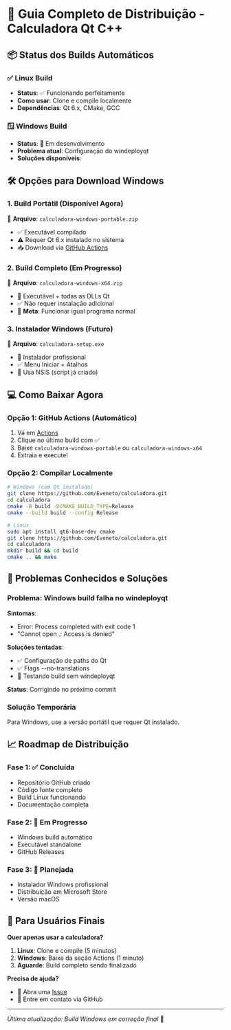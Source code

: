 # 🚀 **Guia Completo de Distribuição - Calculadora Qt C++**

## 📦 **Status dos Builds Automáticos**

### ✅ **Linux Build**
- **Status**: ✅ Funcionando perfeitamente
- **Como usar**: Clone e compile localmente
- **Dependências**: Qt 6.x, CMake, GCC

### 🪟 **Windows Build**
- **Status**: 🔧 Em desenvolvimento
- **Problema atual**: Configuração do windeployqt
- **Soluções disponíveis**:

## 🛠️ **Opções para Download Windows**

### **1. Build Portátil (Disponível Agora)**
📁 **Arquivo**: `calculadora-windows-portable.zip`
- ✅ Executável compilado
- ⚠️ Requer Qt 6.x instalado no sistema
- 📥 Download via [GitHub Actions](https://github.com/Eveneto/calculadora/actions)

### **2. Build Completo (Em Progresso)**
📁 **Arquivo**: `calculadora-windows-x64.zip` 
- 🔧 Executável + todas as DLLs Qt
- ✅ Não requer instalação adicional
- 🎯 **Meta**: Funcionar igual programa normal

### **3. Instalador Windows (Futuro)**
📁 **Arquivo**: `calculadora-setup.exe`
- 🎯 Instalador profissional
- ✅ Menu Iniciar + Atalhos
- 🔧 Usa NSIS (script já criado)

## 💻 **Como Baixar Agora**

### **Opção 1: GitHub Actions (Automático)**
1. Vá em [Actions](https://github.com/Eveneto/calculadora/actions)
2. Clique no último build com ✅
3. Baixe `calculadora-windows-portable` ou `calculadora-windows-x64`
4. Extraia e execute!

### **Opção 2: Compilar Localmente**
```bash
# Windows (com Qt instalado)
git clone https://github.com/Eveneto/calculadora.git
cd calculadora
cmake -B build -DCMAKE_BUILD_TYPE=Release
cmake --build build --config Release

# Linux
sudo apt install qt6-base-dev cmake
git clone https://github.com/Eveneto/calculadora.git
cd calculadora
mkdir build && cd build
cmake .. && make
```

## 🔧 **Problemas Conhecidos e Soluções**

### **Problema**: Windows build falha no windeployqt
**Sintomas**: 
- Error: Process completed with exit code 1
- "Cannot open .: Access is denied"

**Soluções tentadas**:
- ✅ Configuração de paths do Qt
- ✅ Flags --no-translations 
- 🔧 Testando build sem windeployqt

**Status**: Corrigindo no próximo commit

### **Solução Temporária**
Para Windows, use a versão portátil que requer Qt instalado.

## 📈 **Roadmap de Distribuição**

### **Fase 1: ✅ Concluída**
- Repositório GitHub criado
- Código fonte completo
- Build Linux funcionando
- Documentação completa

### **Fase 2: 🔧 Em Progresso**
- Windows build automático
- Executável standalone
- GitHub Releases

### **Fase 3: 🎯 Planejada**
- Instalador Windows profissional
- Distribuição em Microsoft Store
- Versão macOS

## 🎯 **Para Usuários Finais**

**Quer apenas usar a calculadora?**

1. **Linux**: Clone e compile (5 minutos)
2. **Windows**: Baixe da seção Actions (1 minuto)
3. **Aguarde**: Build completo sendo finalizado

**Precisa de ajuda?**
- 💬 Abra uma [Issue](https://github.com/Eveneto/calculadora/issues)
- 📧 Entre em contato via GitHub

---
*Última atualização: Build Windows em correção final* 🚀
